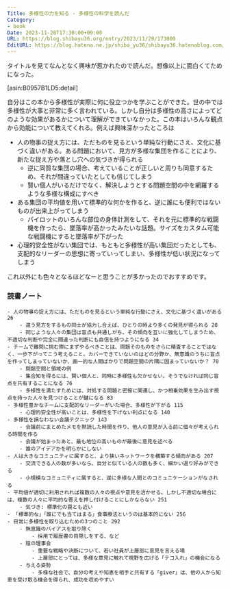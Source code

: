 ```yaml
---
Title: 多様性の力を知る - 多様性の科学を読んだ
Category:
- book
Date: 2023-11-28T17:30:00+09:00
URL: https://blog.shibayu36.org/entry/2023/11/28/173000
EditURL: https://blog.hatena.ne.jp/shiba_yu36/shibayu36.hatenablog.com/atom/entry/6801883189061847928
---
```


タイトルを見てなんとなく興味が惹かれたので読んだ。想像以上に面白くてためになった。

[asin:B0957B1LD5:detail]

自分はこの本から多様性が実際に何に役立つかを学ぶことができた。世の中では多様性が大事と非常に多く言われている。しかし自分は多様性の高さによってどのような効果があるかについて理解ができていなかった。この本はいろんな観点から効能について教えてくれる。例えば興味深かったところは

- 人の物事の捉え方には、ただものを見るという単純な行動にさえ、文化に基づく違いがある。ある問題において、見方が多様な集団を作ることにより、新たな捉え方や落とし穴への気づきが得られる
    - 逆に同質な集団の場合、考えていることが正しいと周りも同意するため、それが間違っていたとしても信じてしまう
    - 賢い個人がいるだけでなく、解決しようとする問題空間の中を網羅するような多様な構成にすべき
- ある集団の平均値を用いて標準的な何かを作ると、逆に誰にも便利ではないものが出来上がってしまう
    - パイロットのいろんな部位の身体計測をして、それを元に標準的な戦闘機を作ったら、墜落率が高かったみたいな話題。サイズをカスタム可能な戦闘機にすると墜落率が下がった
- 心理的安全性がない集団では、もともと多様性が高い集団だったとしても、支配的なリーダーの思想に寄っていってしまい、多様性が低い状況になってしまう

これ以外にも色々となるほどなーと思うことが多かったのでおすすめです。

### 読書ノート
```
- 人の物事の捉え方には、ただものを見るという単純な行動にさえ、文化に基づく違いがある 26
	- 違う見方をするもの同士が協力し合えば、ひとりの時より多くの発見が得られる 28
	- 同じような人々の集団は盲点も共通しがち。その傾向を互いに強化してしまうため、不適切な判断や完全に間違った判断にも自信を持つようになる 34
- チームで難問に挑む際にまずやるべきことは、問題そのものをさらに精査することではなく、一歩下がってこう考えること。カバーできていないのはどの分野か、無意識のうちに盲点を作ってしまっていないか、画一的な人間ばかりで問題空間の片隅に固まっていないか？ 70
	- 問題空間と領域の例
	- 集合知を得るには、賢い個人と、同時に多様性も欠かせない。そうでなければ同じ盲点を共有することになる 76
	- 多様性を満たすためには、対処する問題と密接に関連し、かつ相乗効果を生み出す視点を持った人々を見つけることが鍵になる 83
- 多様性豊かなチームに支配的なリーダーがいた場合、多様性が下がる 115
	- 心理的安全性が高いことは、多様性を下げない利点になる 140
- 多様性を損なわない会議テクニック 143
	- 会議前にまとめたメモを黙読した時間を作り、他人の意見が入る前に個々が考えられる時間を作る
	- 会議が始まったあと、最も地位の高いものが最後に意見を述べる
	- 誰のアイデアかを明らかにしない
- 人は大きなコミュニティに属すると、より狭いネットワークを構築する傾向がある 207
	- 交流できる人の数が多いなら、自分と似ている人の数も多く、細かい選り好みができる
	- 小規模なコミュニティに属すると、逆に多様な人間とのコミュニケーションがなされる
- 平均値が適切に利用されれば複数の人々の視点や意見を活かせる。しかし不適切な場合には、複数の人々に平均的な答えを押し付けることにしかならない 251
	- 気づき: 標準化の罠とも近い
- 「標準的な」「誰にでも当てはまる」食事療法というのは基本的にない 256
- 日常に多様性を取り込むための3つのこと 292
	- 無意識のバイアスを取り除く
		- 採用で履歴書の目隠しをする、など
	- 陰の理事会
		- 重要な戦略や決断について、若い社員が上層部に意見を言える場
		- 上層部にとっては、多様な意見に触れて視野を広げる「テコ入れ」の機会になる
	- 与える姿勢
		- 多様な社会で、自分の考えや知恵を相手と共有する「giver」は、他の人から知恵を受け取る機会を得られ、成功を収めやすい
```
